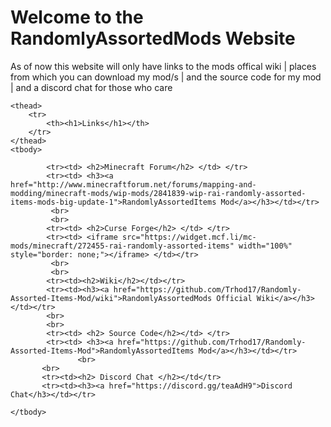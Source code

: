<h1> Welcome to the RandomlyAssortedMods Website </h1>
<p>As of now this website will only have links to the mods offical wiki | places from which you can download my mod/s | and the source code for my mod | and a discord chat for those who care</p>




<table>
	
	<thead>
		<tr>
			<th><h1>Links</h1></th>
		</tr>
	</thead>
	<tbody>
		
		    <tr><td> <h2>Minecraft Forum</h2> </td> </tr>
			<tr><td> <h3><a href="http://www.minecraftforum.net/forums/mapping-and-modding/minecraft-mods/wip-mods/2841839-wip-rai-randomly-assorted-items-mods-big-update-1">RandomlyAssortedItems Mod</a></h3></td></tr>
             <br>
             <br>
			<tr><td> <h2>Curse Forge</h2> </td> </tr>
			<tr><td> <iframe src="https://widget.mcf.li/mc-mods/minecraft/272455-rai-randomly-assorted-items" width="100%" style="border: none;"></iframe> </td></tr>
             <br>
             <br>
			<tr><td><h2>Wiki</h2></td></tr>
			<tr><td><h3><a href="https://github.com/Trhod17/Randomly-Assorted-Items-Mod/wiki">RandomlyAssortedMods Official Wiki</a></h3></td></tr>
            <br>
            <br>
			<tr><td> <h2> Source Code</h2></td> </tr>
			<tr><td> <h3><a href="https://github.com/Trhod17/Randomly-Assorted-Items-Mod">RandomlyAssortedItems Mod</a></h3></td></tr>
                   <br>
		   <br>
		   <tr><td><h2> Discord Chat </h2></td</tr>
		   <tr><td><h3><a href="https://discord.gg/teaAdH9">Discord Chat</h3></td></tr>
		
	</tbody>
</table>
	



